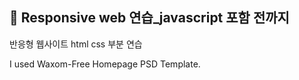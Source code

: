 ## :open_book: Responsive web 연습_javascript 포함 전까지  

반응형 웹사이트 html css 부분 연습

I used Waxom-Free Homepage PSD Template.
